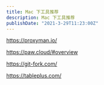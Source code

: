 ```yaml
---
title: Mac 下工具推荐
description: Mac 下工具推荐
publishDate: "2021-3-29T11:23:00Z"
---
```


https://proxyman.io/

https://paw.cloud/#overview

https://git-fork.com/

https://tableplus.com/

